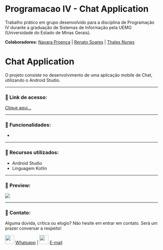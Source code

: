 # Programacao IV - Chat Application
Trabalho prático em grupo desenvolvido para a disciplina de Programação IV durante a graduação de Sistemas de Informação pela UEMG (Universidade do Estado de Minas Gerais).

**Colaboradores:**
[Nayara Proença](https://github.com/NayaraProenca) | [Renato Soares](https://github.com/RenSoares) | [Thales Nunes](https://github.com/thalesonunes)

#  Chat Application

O projeto consiste no desenvolvimento de uma aplicação mobile de Chat, utilizando o Android Studio.

------

### :rocket: Link de acesso:

<a href="..." target="_blank">Clique aqui...</a>

------

### :rocket: Funcionalidades:

- 

------

### :rocket: Recursos utilizados:

- Android Studio
- Linguagem Kotlin

------

### :rocket: Preview:

<img src="..."> </img>

------

###  :rocket: Contato:

Alguma dúvida, crítica ou elogio? Não hesite em entrar em contato. Será um prazer conversar a respeito!

<img src="https://thalesnunes.com.br/github/whatsapp.svg" width="30"> [Whatsapp](https://api.whatsapp.com/send?phone=5535997438652) | <img src="https://thalesnunes.com.br/github/email.svg" width="30"> [E-mail](mailto:thales.o.nunes@gmail.com)